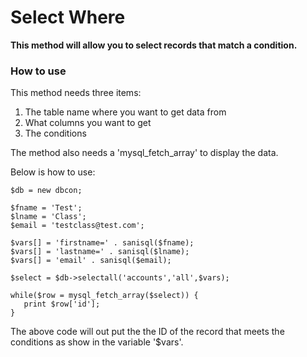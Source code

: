 # Select Where #
**This method will allow you to select records that match a condition.**

### How to use ###
This method needs three items:
  1. The table name where you want to get data from
  1. What columns you want to get
  1. The conditions

The method also needs a 'mysql\_fetch\_array' to display the data.

Below is how to use:

```
$db = new dbcon;

$fname = 'Test';
$lname = 'Class';
$email = 'testclass@test.com';

$vars[] = 'firstname=' . sanisql($fname);
$vars[] = 'lastname=' . sanisql($lname);
$vars[] = 'email' . sanisql($email);

$select = $db->selectall('accounts','all',$vars);

while($row = mysql_fetch_array($select)) {
   print $row['id'];
}
```

The above code will out put the the ID of the record that meets the conditions as show in the variable '$vars'.